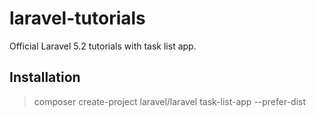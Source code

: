 # laravel-tutorials
Official Laravel 5.2 tutorials with task list app.

## Installation ##
> composer create-project laravel/laravel task-list-app --prefer-dist